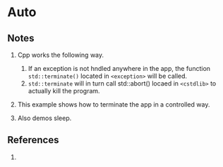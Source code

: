 # Auto

## Notes
1. Cpp works the following way.
   1. If an exception is not hndled anywhere in the app, the function `std::terminate()` located in `<exception>` will be called.
   2. `std::terminate` will in turn call std::abort() locaed in `<cstdlib>` to actually kill the program.

2. This example shows how to terminate the app in a controlled way. 
3. Also demos sleep.

## References

1. 

